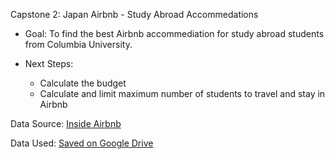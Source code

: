 Capstone 2: Japan Airbnb - Study Abroad Accommedations

* Goal: To find the best Airbnb accommediation for study abroad students from Columbia University.

* Next Steps:
    *  Calculate the budget
    *  Calculate and limit maximum number of students to travel and stay in Airbnb

Data Source: [Inside Airbnb](http://insideairbnb.com/get-the-data.html)

Data Used: [Saved on Google Drive](https://bit.ly/2BYg5n0)